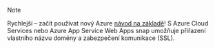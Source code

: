 
> [!NOTE]
> Rychlejší – začít používat nový Azure [návod na základě](http://support.microsoft.com/kb/2990804)!  S Azure Cloud Services nebo Azure App Service Web Apps snap umožňuje přiřazení vlastního názvu domény a zabezpečení komunikace (SSL).
> 
> 

